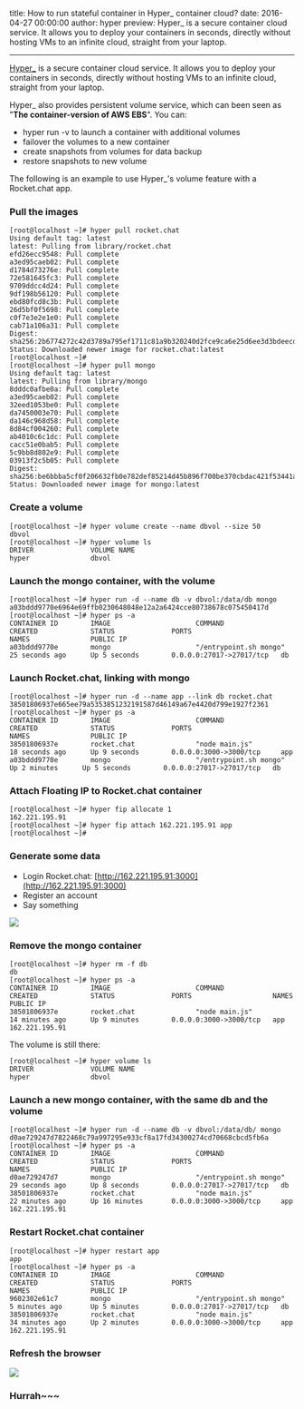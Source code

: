 title: How to run stateful container in Hyper_ container cloud?
date: 2016-04-27 00:00:00
author: hyper
preview: Hyper_ is a secure container cloud service. It allows you to deploy your containers in seconds, directly without hosting VMs to an infinite cloud, straight from your laptop.

---

[Hyper_](https://www.hyper.sh/) is a secure container cloud service. It allows you to deploy your containers in seconds, directly without hosting VMs to an infinite cloud, straight from your laptop.


Hyper_ also provides persistent volume service, which can been seen as "**The container-version of AWS EBS**". You can:

- hyper run -v to launch a container with additional volumes
- failover the volumes to a new container
- create snapshots from volumes for data backup
- restore snapshots to new volume

The following is an example to use Hyper_'s volume feature with a Rocket.chat app.

### Pull the images

``` shell
[root@localhost ~]# hyper pull rocket.chat
Using default tag: latest
latest: Pulling from library/rocket.chat
efd26ecc9548: Pull complete
a3ed95caeb02: Pull complete
d1784d73276e: Pull complete
72e581645fc3: Pull complete
9709ddcc4d24: Pull complete
9df198b56120: Pull complete
ebd80fcd8c3b: Pull complete
26d5bf0f5698: Pull complete
c0f7e3e2e1e0: Pull complete
cab71a106a31: Pull complete
Digest: sha256:2b6774272c42d3789a795ef1711c81a9b320240d2fce9ca6e25d6ee3d3bdeecd
Status: Downloaded newer image for rocket.chat:latest
[root@localhost ~]#
[root@localhost ~]# hyper pull mongo
Using default tag: latest
latest: Pulling from library/mongo
8dddc0afbe0a: Pull complete
a3ed95caeb02: Pull complete
32eed1053be0: Pull complete
da7450003e70: Pull complete
da146c968d58: Pull complete
8d84cf004260: Pull complete
ab4010c6c1dc: Pull complete
cacc51e0bab5: Pull complete
5c9bb8d802e9: Pull complete
03913f2c5b05: Pull complete
Digest: sha256:be6bbba5cf0f206632fb0e782def85214d45b896f700be370cbdac421f53441a
Status: Downloaded newer image for mongo:latest
```

### Create a volume

``` shell
[root@localhost ~]# hyper volume create --name dbvol --size 50
dbvol
[root@localhost ~]# hyper volume ls
DRIVER              VOLUME NAME
hyper               dbvol
```

### Launch the mongo container, with the volume

``` shell
[root@localhost ~]# hyper run -d --name db -v dbvol:/data/db mongo
a03bddd9770e6964e69ffb0230648048e12a2a6424cce80738678c075450417d
[root@localhost ~]# hyper ps -a
CONTAINER ID        IMAGE                     COMMAND                  CREATED             STATUS              PORTS                      NAMES               PUBLIC IP
a03bddd9770e        mongo                     "/entrypoint.sh mongo"   25 seconds ago      Up 5 seconds        0.0.0.0:27017->27017/tcp   db
```

### Launch Rocket.chat, linking with mongo

``` shell
[root@localhost ~]# hyper run -d --name app --link db rocket.chat
38501806937e665ee79a5353851232191587d46149a67e4420d799e1927f2361
[root@localhost ~]# hyper ps -a
CONTAINER ID        IMAGE                     COMMAND                  CREATED             STATUS              PORTS                      NAMES               PUBLIC IP
38501806937e        rocket.chat               "node main.js"           18 seconds ago      Up 9 seconds        0.0.0.0:3000->3000/tcp     app
a03bddd9770e        mongo                     "/entrypoint.sh mongo"   Up 2 minutes      Up 5 seconds        0.0.0.0:27017->27017/tcp   db
```

### Attach Floating IP to Rocket.chat container

``` shell
[root@localhost ~]# hyper fip allocate 1
162.221.195.91
[root@localhost ~]# hyper fip attach 162.221.195.91 app
[root@localhost ~]#
```

### Generate some data

- Login Rocket.chat: [http://162.221.195.91:3000](http://162.221.195.91:3000)
- Register an account
- Say something

![](-/images/how-to-run-stateful-container-in-hyper-container-cloud/1.png)

### Remove the mongo container

``` shell
[root@localhost ~]# hyper rm -f db
db
[root@localhost ~]# hyper ps -a
CONTAINER ID        IMAGE                     COMMAND                  CREATED             STATUS              PORTS                    NAMES               PUBLIC IP
38501806937e        rocket.chat               "node main.js"           14 minutes ago      Up 9 minutes        0.0.0.0:3000->3000/tcp   app                 162.221.195.91
```

The volume is still there:

``` shell
[root@localhost ~]# hyper volume ls
DRIVER              VOLUME NAME
hyper               dbvol
```

### Launch a new mongo container, with the same db and the volume

``` shell
[root@localhost ~]# hyper run -d --name db -v dbvol:/data/db/ mongo
d0ae729247d7822468c79a997295e933cf8a17fd34300274cd70668cbcd5fb6a
[root@localhost ~]# hyper ps -a
CONTAINER ID        IMAGE                     COMMAND                  CREATED             STATUS              PORTS                      NAMES               PUBLIC IP
d0ae729247d7        mongo                     "/entrypoint.sh mongo"   29 seconds ago      Up 8 seconds        0.0.0.0:27017->27017/tcp   db
38501806937e        rocket.chat               "node main.js"           22 minutes ago      Up 16 minutes       0.0.0.0:3000->3000/tcp     app                 162.221.195.91
```

### Restart Rocket.chat container

``` shell
[root@localhost ~]# hyper restart app
app
[root@localhost ~]# hyper ps -a
CONTAINER ID        IMAGE                     COMMAND                  CREATED             STATUS              PORTS                      NAMES               PUBLIC IP
9602302e61c7        mongo                     "/entrypoint.sh mongo"   5 minutes ago       Up 5 minutes        0.0.0.0:27017->27017/tcp   db
38501806937e        rocket.chat               "node main.js"           34 minutes ago      Up 2 minutes        0.0.0.0:3000->3000/tcp     app                 162.221.195.91
```

### Refresh the browser

![](-/images/how-to-run-stateful-container-in-hyper-container-cloud/2.png)

### Hurrah~~~
